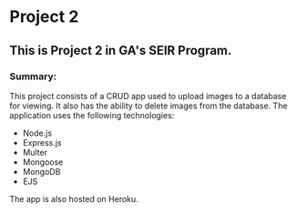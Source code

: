 # Project 2
## This is Project 2 in GA's SEIR Program.

### Summary:

This project consists of a CRUD app used to upload images to a database for viewing. It also has the ability to delete images from the database. The application uses the following technologies:

* Node.js
* Express.js
* Multer
* Mongoose
* MongoDB
* EJS

The app is also hosted on Heroku.
